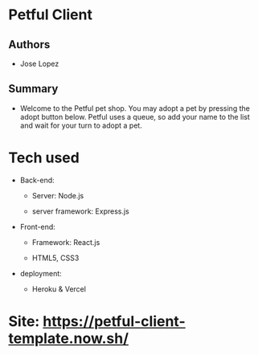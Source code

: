 # Petful Client

## Authors
- Jose Lopez

## Summary
- Welcome to the Petful pet shop. You may adopt a pet by pressing the adopt button below. Petful uses a queue, so add your name to the list and wait for your turn to adopt a pet.

# Tech used
- Back-end:
    - Server: Node.js

    - server framework: Express.js

- Front-end:

    - Framework: React.js

    - HTML5, CSS3

- deployment:

    - Heroku & Vercel

# Site:  https://petful-client-template.now.sh/
